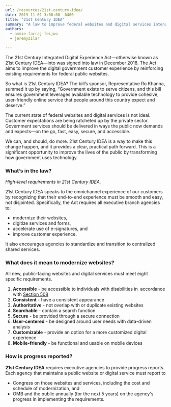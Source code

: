 ```yaml
---
url: /resources/21st-century-idea/
date: 2019-11-01 3:00:00 -0400
title: "21st Century IDEA"
summary: "A law to improve federal websites and digital services intended for use by the public."
authors:
  - ammie-farraj-feijoo
  - jeremyzilar

---
```


The 21st Century Integrated Digital Experience Act—otherwise known as 21st Century IDEA—into was signed into law in December 2018. The Act aims to improve the digital government customer experience by reinforcing existing requirements for federal public websites.

So what is 21st Century IDEA? The bill’s sponsor, Representative Ro Khanna, summed it up by saying, “Government exists to serve citizens, and this bill ensures government leverages available technology to provide cohesive, user-friendly online service that people around this country expect and deserve.”

The current state of federal websites and digital services is not ideal. Customer expectations are being ratcheted up by the private sector. Government services should be delivered in ways the public now demands and expects—on the go, fast, easy, secure, and accessible.

We can, and should, do more. 21st Century IDEA is a way to make this change happen, and it provides a clear, practical path forward. This is a significant opportunity to improve the lives of the public by transforming how government uses technology.


### What’s in the law?

_High-level requirements in 21st Century IDEA._

21st Century IDEA speaks to the omnichannel experience of our customers by recognizing that their end-to-end experience must be smooth and easy, not disjointed. Specifically, the Act requires all executive branch agencies to:

- modernize their websites,
- digitize services and forms,
- accelerate use of e-signatures, and
- improve customer experience.

It also encourages agencies to standardize and transition to centralized shared services.

### What does it mean to modernize websites?

All new, public-facing websites and digital services must meet eight specific requirements.

1. **Accessible** - be accessible to individuals with disabilities in  accordance with [Section 508](https://www.section508.gov/)
2. **Consistent** - have a consistent appearance
3. **Authoritative** - not overlap with or duplicate existing websites
4. **Searchable** - contain a search function
5. **Secure** - be provided through a secure connection
6. **User-centered** - be designed around user needs with data-driven analysis
7. **Customizable** - provide an option for a more customized digital experience
8. **Mobile-friendly** - be functional and usable on mobile devices


### How is progress reported?

**21st Century IDEA** requires executive agencies to provide progress reports. Each agency that maintains a public website or digital service must report to

- Congress on those websites and services, including the cost and schedule of modernization, and
- OMB and the public annually (for the next 5 years) on the agency's progress in implementing the requirements.
